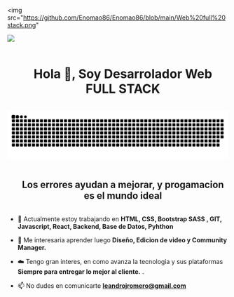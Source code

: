 <img src="https://github.com/Enomao86/Enomao86/blob/main/Web%20full%20stack.png"

<!--horizontal divider(gradiant)-->
<img src="https://user-images.githubusercontent.com/73097560/115834477-dbab4500-a447-11eb-908a-139a6edaec5c.gif">

<!--h1 without bottom border-->
<div id="user-content-toc">
  <ul align="center">
    <summary><h1 style="display: inline-block">Hola 👋, Soy Desarrolador Web FULL STACK</h1></summary>
  </ul>
</div>


<!--- snake -->
<div align="center">
  <img  src="https://github.com/1999AZZAR/1999AZZAR/blob/main/resources/img/grid-snake.svg"
       alt="snake" /></a>
</div>


<!--h2 without bottom border-->
<div id="user-content-toc">
  <ul align="center">
    <summary><h2 style="display: inline-block">Los errores ayudan a mejorar, y progamacion es el mundo ideal</h2></summary>
  </ul>
</div>


<!--Intro start-->
- 🔭 Actualmente estoy trabajando en **HTML, CSS, Bootstrap SASS , GIT, Javascript, React, Backend, Base de Datos, Pyhthon**

- 🌱 Me interesaria aprender luego **Diseño, Edicion de video y Community Manager.**

- ☁️ Tengo gran interes, en como avanza la tecnologia y sus plataformas **Siempre para entregar lo mejor al cliente.** .

- 📫 No dudes en comunicarte **leandrojromero@gmail.com**
